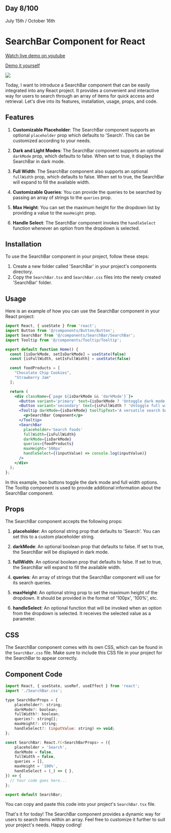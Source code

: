 ## Day 8/100

July 15th / October 16th

#  SearchBar Component for React 
<a href="https://www.youtube.com/watch?v=eiwNHE6AiKk" target="_blank">Watch live demo on youtube</a>

<a href="https://100daysofcomponents.netlify.app/searchBar" target="_blank">Demo it yourself</a>

<a href="https://www.youtube.com/watch?v=eiwNHE6AiKk" target="_blank"><img src="https://cdn.discordapp.com/attachments/715319623637270638/1130155494800101476/image.png"/></a> 


Today, I want to introduce a SearchBar component that can be easily integrated into any React project. It provides a convenient and interactive way for users to search through an array of items for quick access and retrieval. Let's dive into its features, installation, usage, props, and code.

## Features

1. **Customizable Placeholder**: The SearchBar component supports an optional `placeholder` prop which defaults to 'Search'. This can be customized according to your needs.

2. **Dark and Light Modes**: The SearchBar component supports an optional `darkMode` prop, which defaults to false. When set to true, it displays the SearchBar in dark mode.

3. **Full Width**: The SearchBar component also supports an optional `fullWidth` prop, which defaults to false. When set to true, the SearchBar will expand to fill the available width.

4. **Customizable Queries**: You can provide the queries to be searched by passing an array of strings to the `queries` prop.

5. **Max Height**:  You can set the maximum height for the dropdown list by providing a value to the `maxHeight` prop.

6. **Handle Select**:  The SearchBar component invokes the `handleSelect` function whenever an option from the dropdown is selected.

## Installation 

To use the SearchBar component in your project, follow these steps:

1. Create a new folder called 'SearchBar' in your project's components directory.
2. Copy the `SearchBar.tsx` and `SearchBar.css` files into the newly created 'SearchBar' folder.

## Usage 

Here is an example of how you can use the SearchBar component in your React project:

```jsx 
import React, { useState } from 'react';
import Button from '@/components/Button/Button';
import SearchBar from '@/components/SearchBar/SearchBar';
import Tooltip from '@/components/Tooltip/Tooltip';

export default function Home() {
  const [isDarkMode, setIsDarkMode] = useState(false)
  const [isFullWidth, setIsFullWidth] = useState(false)

  const foodProducts = [
    "Chocolate Chip Cookies",
    "Strawberry Jam"
  ];

  return (
    <div className={`page ${isDarkMode && 'darkMode'}`}>
      <Button variant='primary' text={isDarkMode ? 'Untoggle dark mode' : 'Toggle dark mode'} handleClick={async () => setIsDarkMode(!isDarkMode)} />
      <Button variant='secondary' text={isFullWidth ? 'Untoggle full width' : 'Toggle full width'} handleClick={async () => setIsFullWidth(!isFullWidth)} />
      <Tooltip darkMode={isDarkMode} toolTipText='A versatile search bar allowing users to efficiently search through an array of items for quick access and retrieval.'>
        <p>SearchBar Component</p>
      </Tooltip>
      <SearchBar
        placeholder='Search foods'
        fullWidth={isFullWidth}
        darkMode={isDarkMode}
        queries={foodProducts}
        maxHeight='500px'
        handleSelect={(inputValue) => console.log(inputValue)}
      />
    </div>
  );
};

```
In this example, two buttons toggle the dark mode and full width options. The Tooltip component is used to provide additional information about the SearchBar component.

## Props

The  SearchBar component accepts the following props:

1. **placeholder**: An optional string prop that defaults to 'Search'. You can set this to a custom placeholder string.

2. **darkMode**: An optional boolean prop that defaults to false. If set to true, the SearchBar will be displayed in dark mode.

3. **fullWidth**: An optional boolean prop that defaults to false. If set to true, the SearchBar will expand to fill the available width.
4. **queries**: An array of strings that the SearchBar component will use for its search queries.
5. **maxHeight**: An optional string prop to set the maximum height of the dropdown. It should be provided in the format of '100px', '100%', etc.
6. **handleSelect**: An optional function that will be invoked when an option from the dropdown is selected. It receives the selected value as a parameter.

## CSS 

The SearchBar component comes with its own CSS, which can be found in the `SearchBar.css` file. Make sure to include this CSS file in your project for the SearchBar to appear correctly.

## Component Code 

```jsx
import React, { useState, useRef, useEffect } from 'react';
import './SearchBar.css';

type SearchBarProps = {
    placeholder?: string;
    darkMode?: boolean;
    fullWidth?: boolean;
    queries?: string[];
    maxHeight?: string;
    handleSelect?: (inputValue: string) => void;
};

const SearchBar: React.FC<SearchBarProps> = ({
    placeholder = 'Search',
    darkMode = false,
    fullWidth = false,
    queries = [],
    maxHeight = '100%',
    handleSelect = (_) => { },
}) => {
  // Your code goes here...
};

export default SearchBar;

```

You can copy and paste this code into your project's `SearchBar.tsx` file.

That's it for today! The SearchBar component provides a dynamic way for users to search items within an array. Feel free to customize it further to suit your project's needs. Happy coding!
